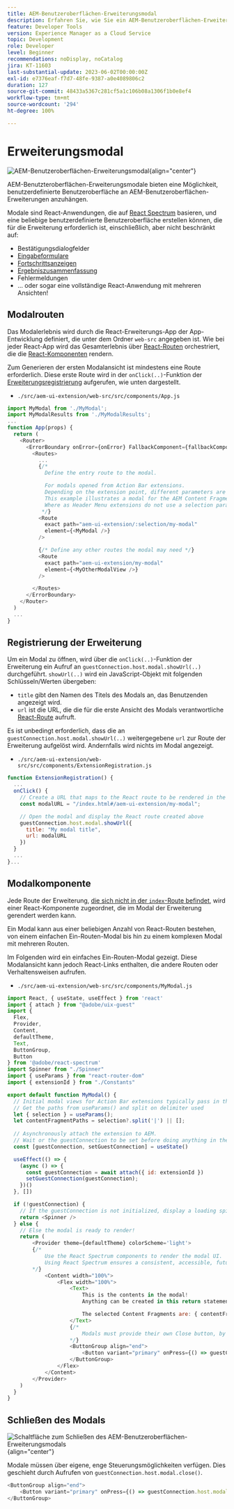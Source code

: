 ```yaml
---
title: AEM-Benutzeroberflächen-Erweiterungsmodal
description: Erfahren Sie, wie Sie ein AEM-Benutzeroberflächen-Erweiterungsmodul erstellen.
feature: Developer Tools
version: Experience Manager as a Cloud Service
topic: Development
role: Developer
level: Beginner
recommendations: noDisplay, noCatalog
jira: KT-11603
last-substantial-update: 2023-06-02T00:00:00Z
exl-id: e7376eaf-f7d7-48fe-9387-a0e4089806c2
duration: 127
source-git-commit: 48433a5367c281cf5a1c106b08a1306f1b0e8ef4
workflow-type: tm+mt
source-wordcount: '294'
ht-degree: 100%

---
```


# Erweiterungsmodal

![AEM-Benutzeroberflächen-Erweiterungsmodal](./assets/modal/modal.png){align="center"}

AEM-Benutzteroberflächen-Erweiterungsmodale bieten eine Möglichkeit, benutzerdefinierte Benutzeroberfläche an AEM-Benutzeroberflächen-Erweiterungen anzuhängen.

Modale sind React-Anwendungen, die auf [React Spectrum](https://react-spectrum.adobe.com/react-spectrum/) basieren, und eine beliebige benutzerdefinierte Benutzeroberfläche erstellen können, die für die Erweiterung erforderlich ist, einschließlich, aber nicht beschränkt auf:

+ Bestätigungsdialogfelder
+ [Eingabeformulare](https://react-spectrum.adobe.com/react-spectrum/#forms)
+ [Fortschrittsanzeigen](https://react-spectrum.adobe.com/react-spectrum/#status)
+ [Ergebniszusammenfassung](https://react-spectrum.adobe.com/react-spectrum/#collections)
+ Fehlermeldungen
+ … oder sogar eine vollständige React-Anwendung mit mehreren Ansichten!

## Modalrouten

Das Modalerlebnis wird durch die React-Erweiterungs-App der App-Entwicklung definiert, die unter dem Ordner `web-src` angegeben ist. Wie bei jeder React-App wird das Gesamterlebnis über [React-Routen](https://reactrouter.com/de/main/components/routes) orchestriert, die die [React-Komponenten](https://reactjs.org/docs/components-and-props.html) rendern.

Zum Generieren der ersten Modalansicht ist mindestens eine Route erforderlich. Diese erste Route wird in der `onClick(..)`-Funktion der [Erweiterungsregistrierung](#extension-registration) aufgerufen, wie unten dargestellt.


+ `./src/aem-ui-extension/web-src/src/components/App.js`

```javascript
import MyModal from './MyModal';
import MyModalResults from './MyModalResults';
...
function App(props) {
  return (
    <Router>
      <ErrorBoundary onError={onError} FallbackComponent={fallbackComponent}>
        <Routes>
          ...         
          {/* 
            Define the entry route to the modal.

            For modals opened from Action Bar extensions.
            Depending on the extension point, different parameters are passed to the modal.
            This example illustrates a modal for the AEM Content Fragment Console (list view), where typically a :selection parameter is used to pass in the list of selected Content Fragments.
            Where as Header Menu extensions do not use a selection parameter.
           */}
          <Route
            exact path="aem-ui-extension/:selection/my-modal"
            element={<MyModal />}
          />                    

          {/* Define any other routes the modal may need */}
          <Route
            exact path="aem-ui-extension/my-modal"
            element={<MyOtherModalView />}
          />                    

        </Routes>
      </ErrorBoundary>
    </Router>
  )
  ...
}
```

## Registrierung der Erweiterung

Um ein Modal zu öffnen, wird über die `onClick(..)`-Funktion der Erweiterung ein Aufruf an `guestConnection.host.modal.showUrl(..)` durchgeführt. `showUrl(..)` wird ein JavaScript-Objekt mit folgenden Schlüsseln/Werten übergeben:

+ `title` gibt den Namen des Titels des Modals an, das Benutzenden angezeigt wird.
+ `url` ist die URL, die die für die erste Ansicht des Modals verantwortliche [React-Route](#modal-routes) aufruft.

Es ist unbedingt erforderlich, dass die an `guestConnection.host.modal.showUrl(..)` weitergegebene `url` zur Route der Erweiterung aufgelöst wird. Andernfalls wird nichts im Modal angezeigt.

+ `./src/aem-ui-extension/web-src/src/components/ExtensionRegistration.js`

```javascript
function ExtensionRegistration() {
  ...
  onClick() {
    // Create a URL that maps to the React route to be rendered in the modal
    const modalURL = "/index.html#/aem-ui-extension/my-modal";

    // Open the modal and display the React route created above
    guestConnection.host.modal.showUrl({
      title: "My modal title",
      url: modalURL
    })     
  }
  ...     
}...
```

## Modalkomponente

Jede Route der Erweiterung, [die sich nicht in der `index`-Route befindet](./extension-registration.md#app-routes), wird einer React-Komponente zugeordnet, die im Modal der Erweiterung gerendert werden kann.

Ein Modal kann aus einer beliebigen Anzahl von React-Routen bestehen, von einem einfachen Ein-Routen-Modal bis hin zu einem komplexen Modal mit mehreren Routen.

Im Folgenden wird ein einfaches Ein-Routen-Modal gezeigt. Diese Modalansicht kann jedoch React-Links enthalten, die andere Routen oder Verhaltensweisen aufrufen.

+ `./src/aem-ui-extension/web-src/src/components/MyModal.js`

```javascript
import React, { useState, useEffect } from 'react'
import { attach } from "@adobe/uix-guest"
import {
  Flex,
  Provider,
  Content,
  defaultTheme,
  Text,
  ButtonGroup,
  Button
} from '@adobe/react-spectrum'
import Spinner from "./Spinner"
import { useParams } from "react-router-dom"
import { extensionId } from "./Constants"

export default function MyModal() {
  // Initial modal views for Action Bar extensions typically pass in the list of selected Content Fragment Paths from ExtensionRegistration.js
  // Get the paths from useParams() and split on delimiter used
  let { selection } = useParams();
  let contentFragmentPaths = selection?.split('|') || [];
  
  // Asynchronously attach the extension to AEM. 
  // Wait or the guestConnection to be set before doing anything in the modal.
  const [guestConnection, setGuestConnection] = useState()

  useEffect(() => {
    (async () => {
      const guestConnection = await attach({ id: extensionId })
      setGuestConnection(guestConnection);
    })()
  }, [])

  if (!guestConnection) {
    // If the guestConnection is not initialized, display a loading spinner
    return <Spinner />
  } else {
    // Else the modal is ready to render!
    return (
        <Provider theme={defaultTheme} colorScheme='light'>
        {/* 
            Use the React Spectrum components to render the modal UI.
            Using React Spectrum ensures a consistent, accessible, future-proof look-and-feel and speeds up development.
        */}
            <Content width="100%">
                <Flex width="100%">
                    <Text>
                        This is the contents in the modal! 
                        Anything can be created in this return statement!

                        The selected Content Fragments are: { contentFragmentPaths.join(', ') }
                    </Text>                    
                    {/*
                        Modals must provide their own Close button, by calling: guestConnection.host.modal.close()
                    */}
                    <ButtonGroup align="end">
                        <Button variant="primary" onPress={() => guestConnection.host.modal.close()}>Close</Button>
                    </ButtonGroup>
                </Flex>
            </Content>
        </Provider>
    )
  }
}
```

## Schließen des Modals

![Schaltfläche zum Schließen des AEM-Benutzeroberflächen-Erweiterungsmodals](./assets/modal/close.png){align="center"}

Modale müssen über eigene, enge Steuerungsmöglichkeiten verfügen. Dies geschieht durch Aufrufen von `guestConnection.host.modal.close()`.

```javascript
<ButtonGroup align="end">
    <Button variant="primary" onPress={() => guestConnection.host.modal.close()}>Close</Button>
</ButtonGroup>
```
